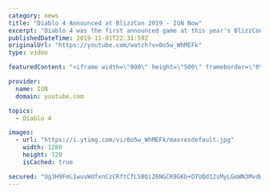```yaml
---
category: news
title: "Diablo 4 Announced at BlizzCon 2019 - IGN Now"
excerpt: "Diablo 4 was the first announced game at this year's BlizzCon, which is a good thing considering how anticipated it was prior to last year's BlizzCon (to much fan ..."
publishedDateTime: 2019-11-01T22:31:59Z
originalUrl: "https://youtube.com/watch?v=0o5w_WhMEFk"
type: video

featuredContent: "<iframe width=\"800\" height=\"500\" frameborder=\"0\" src=\"https://www.youtube.com/embed/0o5w_WhMEFk\" allow=\"accelerometer; autoplay; encrypted-media; gyroscope; picture-in-picture\" allowfullscreen></iframe>"

provider:
  name: IGN
  domain: youtube.com

topics:
  - Diablo 4

images:
  - url: "https://i.ytimg.com/vi/0o5w_WhMEFk/maxresdefault.jpg"
    width: 1280
    height: 720
    isCached: true

secured: "Ug3H9FmL1wuvWdfxnCzCRftCfLS8QiZ6NGCK9GKb+O7UQd12sMyLGoWN3MvdWxuIaTDxiK+4gZ2uv5+3Qs/GZiEPq3FjVtgtWR8IDNdObSa707E0ZIfu9Ao9KJ0ukMQ7kipkGa4poiCKl0XLCOXAhMzGNuX/1XZ75KsJ/qU3UEP24zHG0jfY4tIj1nnxiJXRcSQuC/pVkAMTjpVXejpGfrcwwf2vtSHdQV8qGR+lnyrW/DGba7LBV1QQDL6t5UvgcPr8pJXyqck4rtuhBv8CxiS+Ke0rOWOVUplFJrK/WkZGGKW/3Hh/NaMC9qjfJgTyHc+PxCu83kwuU2NRA/7O2vt6WCRSYLrp5X3eEFPnRV8ZlS4RkAj+aQuL7Qi4j1kgT37HpdgaQtIQW9eJY2E6JorSAIDjbozs/Rno95dAy/k4FUWIlug+aXPvVlZKVcbD;3SwHOP6eDK3lBWIfgP4Lqg=="
---
```


